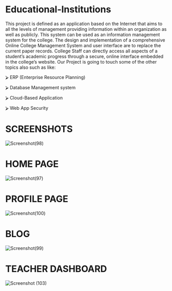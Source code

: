 # Educational-Institutions

This project is defined as an application based on the Internet that aims to all the levels of management providing information within an organization as well as publicly. This system can be used as an information management system for the college. The design and implementation of a comprehensive Online College Management System and user interface are to replace the current paper records. College Staff can directly access all aspects of a student’s academic progress through a secure, online interface embedded in the college’s website. Our Project is going to touch some of the other topics also such as like:

⮚ ERP (Enterprise Resource Planning)

⮚ Database Management system

⮚ Cloud-Based Application

⮚ Web App Security


# SCREENSHOTS
 
![Screenshot(98)](https://user-images.githubusercontent.com/53162198/93625141-13a86080-f9ff-11ea-931e-865ff06f29bd.png)



# HOME PAGE

![Screenshot(97)](https://user-images.githubusercontent.com/53162198/93624916-b6141400-f9fe-11ea-854e-582eaefc9fb5.png)

# PROFILE PAGE


![Screenshot(100)](https://user-images.githubusercontent.com/53162198/93625339-67b34500-f9ff-11ea-9949-41e74110acda.png)


# BLOG

![Screenshot(99)](https://user-images.githubusercontent.com/53162198/93625481-aa751d00-f9ff-11ea-8a4b-4e0927a5c959.png)


# TEACHER DASHBOARD


![Screenshot (103)](https://user-images.githubusercontent.com/53162198/93628047-84ea1280-fa03-11ea-89d7-5da33214a3f1.png)



